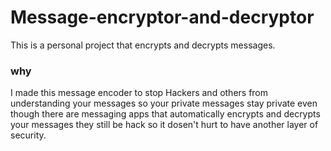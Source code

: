 # Message-encryptor-and-decryptor
This is a personal project that encrypts and decrypts messages.

### why ###
I made this message encoder to stop Hackers and others from understanding your messages so your private messages stay private even though there are messaging apps that automatically encrypts and decrypts your messages they still be hack so it dosen't hurt to have another layer of security.
